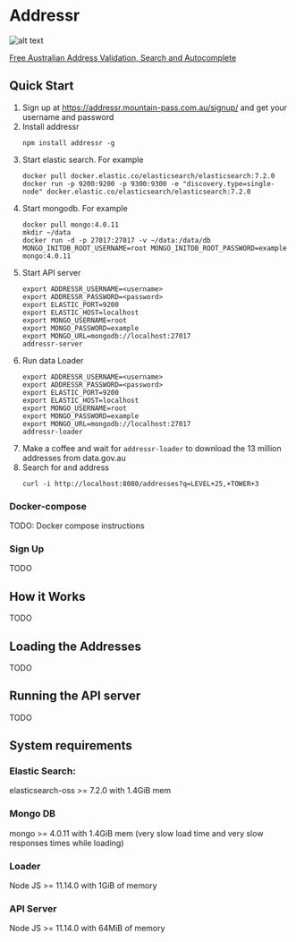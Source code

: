 # Addressr

![alt text](https://addressr.mountain-pass.com.au/icons/icon-144x144.png 'Addressr')

[Free Australian Address Validation, Search and Autocomplete](https://addressr.mountain-pass.com.au)

## Quick Start

1. Sign up at https://addressr.mountain-pass.com.au/signup/ and get your username and password
2. Install addressr
   ```
   npm install addressr -g
   ```
3. Start elastic search. For example
   ```
   docker pull docker.elastic.co/elasticsearch/elasticsearch:7.2.0
   docker run -p 9200:9200 -p 9300:9300 -e "discovery.type=single-node" docker.elastic.co/elasticsearch/elasticsearch:7.2.0
   ```
4. Start mongodb. For example
   ```
   docker pull mongo:4.0.11
   mkdir ~/data
   docker run -d -p 27017:27017 -v ~/data:/data/db MONGO_INITDB_ROOT_USERNAME=root MONGO_INITDB_ROOT_PASSWORD=example mongo:4.0.11
   ```
5. Start API server
   ```
   export ADDRESSR_USERNAME=<username>
   export ADDRESSR_PASSWORD=<password>
   export ELASTIC_PORT=9200
   export ELASTIC_HOST=localhost
   export MONGO_USERNAME=root
   export MONGO_PASSWORD=example
   export MONGO_URL=mongodb://localhost:27017
   addressr-server
   ```
6. Run data Loader
   ```
   export ADDRESSR_USERNAME=<username>
   export ADDRESSR_PASSWORD=<password>
   export ELASTIC_PORT=9200
   export ELASTIC_HOST=localhost
   export MONGO_USERNAME=root
   export MONGO_PASSWORD=example
   export MONGO_URL=mongodb://localhost:27017
   addressr-loader
   ```
7. Make a coffee and wait for `addressr-loader` to download the 13 million addresses from data.gov.au
8. Search for and address
   ```
   curl -i http://localhost:8080/addresses?q=LEVEL+25,+TOWER+3
   ```

### Docker-compose

TODO: Docker compose instructions

### Sign Up

TODO

## How it Works

TODO

## Loading the Addresses

TODO

## Running the API server

TODO

## System requirements

### Elastic Search:

elasticsearch-oss >= 7.2.0 with 1.4GiB mem

### Mongo DB

mongo >= 4.0.11 with 1.4GiB mem (very slow load time and very slow responses times while loading)

### Loader

Node JS >= 11.14.0 with 1GiB of memory

### API Server

Node JS >= 11.14.0 with 64MiB of memory
